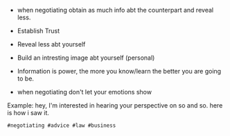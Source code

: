 - when negotiating obtain as much info abt the counterpart and reveal less.

- Establish Trust

- Reveal less abt yourself

- Build an intresting image abt yourself (personal)

- Information is power, the more you know/learn the better you are going to be.

- when negotiating don't let your emotions show


Example:
    hey, I'm interested in hearing your perspective on so and so.
    here is how i saw it.



    #negotiating #advice #law #business
